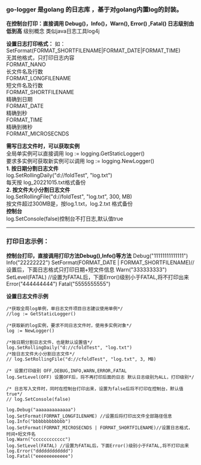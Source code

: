 ### go-logger 是golang 的日志库 ，基于对golang内置log的封装。
**在控制台打印：直接调用 Debug()，Info()，Warn(), Error() ,Fatal() 日志级别由低到高**
级别概念 类似java日志工具log4j

**设置日志打印格式：**
如： SetFormat(FORMAT_SHORTFILENAME|FORMAT_DATE|FORMAT_TIME)<br>
	无其他格式，只打印日志内容<br>
	FORMAT_NANO<br>
	长文件名及行数<br>
	FORMAT_LONGFILENAME<br>
	短文件名及行数<br>
	FORMAT_SHORTFILENAME<br>
	精确到日期<br>
	FORMAT_DATE<br>
	精确到秒<br>
	FORMAT_TIME<br>
	精确到微秒<br>
	FORMAT_MICROSECNDS<br>

**需写日志文件时，可以获取实例**<br>
    全局单实例可以直接调用        log := logging.GetStaticLogger() <br>
    要求多实例可获取新实例可以调用 log := logging.NewLogger()<br>
**1. 按日期分割日志文件**<br>
    	log.SetRollingDaily("d://foldTest", "log.txt")<br>
	每天按 log_20221015.txt格式备份<br>
**2. 按文件大小分割日志文件**<br>
	log.SetRollingFile("d://foldTest", "log.txt", 300, MB)<br>
	按文件超过300MB是，按log.1.txt，log.2.txt 格式备份<br>
**控制台**<br>
	log.SetConsole(false)控制台不打日志,默认值true<br>
  
***

### 打印日志示例：
**控制台打印，直接调用打印方法Debug(),Info()等方法**
	Debug("11111111111111")
	Info("22222222")
	SetFormat(FORMAT_DATE | FORMAT_SHORTFILENAME)//设置后，下面日志格式只打印日期+短文件信息
	Warn("333333333")
	SetLevel(FATAL) //设置为FATAL后，下面Error()级别小于FATAL,将不打印出来
	Error("444444444")
	Fatal("5555555555")


**设置日志文件示例**

	/*获取全局log单例，单日志文件项目日志建议使用单例*/
	//log := GetStaticLogger()

	/*获取新的log实例，要求不同日志文件时，使用多实例对象*/
	log := NewLogger()

	/*按日期分割日志文件，也是默认设置值*/
	log.SetRollingDaily("d://cfoldTest", "log.txt")
	/*按日志文件大小分割日志文件*/
	// log.SetRollingFile("d://cfoldTest", "log.txt", 3, MB)

	/* 设置打印级别 OFF,DEBUG,INFO,WARN,ERROR,FATAL
	log.SetLevel(OFF) 设置OFF后，将不再打印后面的日志 默认日志级别为ALL，打印级别*/

	/* 日志写入文件时，同时在控制台打印出来，设置为false后将不打印在控制台，默认值true*/
	// log.SetConsole(false)

	log.Debug("aaaaaaaaaaaaa")
	log.SetFormat(FORMAT_LONGFILENAME) //设置后将打印出文件全部路径信息
	log.Info("bbbbbbbbbbbb")
	log.SetFormat(FORMAT_MICROSECNDS | FORMAT_SHORTFILENAME)//设置日志格式，时间+短文件名
	log.Warn("cccccccccccc")
	log.SetLevel(FATAL) //设置为FATAL后，下面Error()级别小于FATAL,将不打印出来
	log.Error("dddddddddddd")
	log.Fatal("eeeeeeeeeeee")
